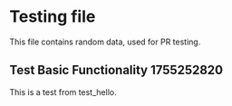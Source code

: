 # Testing file

This file contains random data, used for PR testing.


## Test Basic Functionality 1755252820

This is a test from test_hello.
